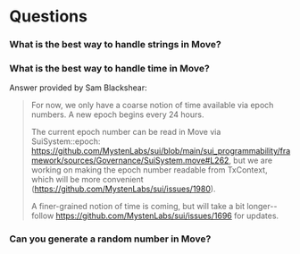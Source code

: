 # Questions

### What is the best way to handle strings in Move?

### What is the best way to handle time in Move?

Answer provided by Sam Blackshear:

> For now, we only have a coarse notion of time available via epoch numbers. A new epoch begins every 24 hours.
>
> The current epoch number can be read in Move via SuiSystem::epoch: https://github.com/MystenLabs/sui/blob/main/sui_programmability/framework/sources/Governance/SuiSystem.move#L262, but we are working on making the epoch number readable from TxContext, which will be more convenient (https://github.com/MystenLabs/sui/issues/1980).
>
> A finer-grained notion of time is coming, but will take a bit longer--follow https://github.com/MystenLabs/sui/issues/1696 for updates.

### Can you generate a random number in Move?

